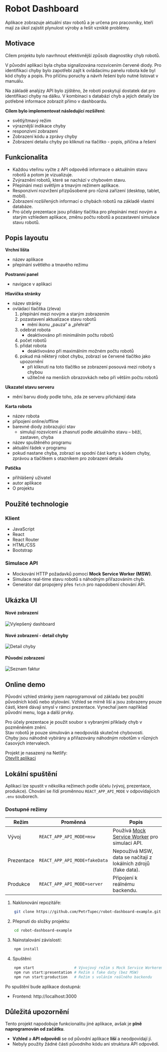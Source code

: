 # Robot Dashboard

Aplikace zobrazuje aktuální stav robotů a je určena pro pracovníky, kteří mají za úkol zajistit plynulost výroby a řešit vzniklé problémy.

## Motivace

Cílem projektu bylo navrhnout efektivnější způsob diagnostiky chyb robotů.

V původní aplikaci byla chyba signalizována rozsvícením červené diody.
Pro identifikaci chyby bylo zapotřebí zajít k ovládacímu panelu robota kde byl kód chyby a popis. Pro příčinu poruchy a návrh řešení bylo nutné listovat v manuálu.

Na základě analýzy API bylo zjištěno, že roboti poskytují dostatek dat pro identifikaci chyby na dálku. V kombinaci s databází chyb a jejich detaily lze potřebné informace zobrazit přímo v dashboardu.

**Cílem bylo implementovat následující rozšíření:**
- světlý/tmavý režim
- výraznější indikace chyby
- responzivní zobrazení
- Zobrazení kódu a zprávy chyby
- Zobrazení detailu chyby po kliknutí na tlačítko - popis, příčina a řešení

## Funkcionalita

- Každou vteřinu vyčte z API odpovědi informace o aktuálním stavu robotů a potom je vizualizuje.
- Zvýraznění robotů, které se nachází v chybovém stavu.
- Přepínání mezi světlým a tmavým režimem aplikace.
- Responzivní rozvržení přizpůsobené pro různá zařízení (desktop, tablet, mobil).
- Zobrazení rozšířených informací o chybách robotů na základě vlastní databáze.
- Pro účely prezentace jsou přidány tlačítka pro přepínání mezi novým a starým vzhledem aplikace, změnu počtu robotů a pozastavení simulace stavu robotů.

## Popis layoutu

**Vrchní lišta**
 - název aplikace
 - přepínání světlého a tmavého režimu

**Postranní panel**
 - navigace v aplikaci

**Hlavička stránky**
 - název stránky
 - ovládací tlačítka (zleva)
    1. přepínání mezi novým a starým zobrazením
    2. pozastavení aktualizace stavu robotů
        - mění ikonu „pauza“ a „přehrát“ 
    3. odebrat robota
        - deaktivováno při minimálním počtu robotů
    4. počet robotů
    5. přidat robota
        - deaktivováno při maximálním možném počtu robotů
    6. pokud má některý robot chybu, zobrazí se červené tlačítko jako upozornění
        - při kliknutí na toto tlačítko se zobrazení posouvá mezi roboty s chybou
        - užitečné na menších obrazovkách nebo při větším počtu robotů

**Ukazatel stavu serveru**
 - mění barvu diody podle toho, zda ze serveru přicházejí data

**Karta robota**
 - název robota
 - připojení online/offline
 - barevné diody zobrazující stav
    - simulují rozsvícení a zhasnutí podle aktuálního stavu – běží, zastaven, chyba
 - název spuštěného programu
 - aktuální řádek v programu
 - pokud nastane chyba, zobrazí se spodní část karty s kódem chyby, zprávou a tlačítkem s otazníkem pro zobrazení detailu

**Patička**
 - přihlášený uživatel
 - autor aplikace
 - O projektu

## Použité technologie

### Klient

- JavaScript
- React
- React Router
- HTML/CSS
- Bootstrap

### Simulace API
	
- Mockování HTTP požadavků pomocí **Mock Service Worker (MSW)**.
- Simulace real-time stavu robotů s náhodným přiřazováním chyb.
- Generátor dat propojený přes `fetch` pro napodobení chování API.

## Ukázka UI

#### Nové zobrazení

![Vylepšený dashboard](images/new_view.png)

#### Nové zobrazení - detail chyby

![Detail chyby](images/error_detail.png)

#### Původní zobrazení

![Seznam faktur](images/old_view.png)

## Online demo

Původní vzhled stránky jsem naprogramoval od základu bez použití původních kódů nebo stylování. Vzhled se mírně liší a jsou zobrazeny pouze části, které dávají smysl v rámci prezentace. Vynechal jsem například původní menu, loga a další prvky.

Pro účely prezentace je použit soubor s vybranými příklady chyb v pozměněném znění.  
Stav robotů je pouze simulován a neodpovídá skutečné chybovosti.  
Chyby jsou náhodně vybírány a přiřazovány náhodným robotům v různých časových intervalech.

Projekt je nasazený na Netlify:  
[Otevřít aplikaci](https://robot-dashboard-example.netlify.app/dashboard)

## Lokální spuštění

Aplikaci lze spustit v několika režimech podle účelu (vývoj, prezentace, produkce). Chování se řídí proměnnou `REACT_APP_API_MODE` v odpovídajících `.env` souborech.

### Dostupné režimy

| Režim           | Proměnná                      | Popis                                                                 |
|-----------------|-------------------------------|-----------------------------------------------------------------------|
| Vývoj           | `REACT_APP_API_MODE=msw`      | Používá [Mock Service Worker](https://mswjs.io/) pro simulaci API.    |
| Prezentace      | `REACT_APP_API_MODE=fakeData` | Nepoužívá MSW, data se načítají z lokálních zdrojů (fake data).       |
| Produkce        | `REACT_APP_API_MODE=server`   | Připojení k reálnému backendu.                                        |

1. Naklonování repozitáře:
```bash
    git clone https://github.com/PetrTupec/robot-dashboard-example.git
```
2. Přepnutí do složky projektu:
```bash
    cd robot-dashboard-example
```
3. Nainstalování závislostí:
```bash 
    npm install
```
4. Spuštění:
```bash 
    npm start                  # Vývojový režim s Mock Service Workerem
    npm run start:presentation # Režim s fake daty (bez MSW)
    npm run start:production   # Režim s voláním reálného backendu
```

Po spuštění bude aplikace dostupná:

- Frontend: http://localhost:3000

## Důležitá upozornění

Tento projekt napodobuje funkcionalitu jiné aplikace, avšak je **plně naprogramován od začátku**.
- **Vzhled** a **API odpovědi** se od původní aplikace **liší** a neodpovídají jí.  
- Nebyly použity žádné části původního kódu ani struktura API odpovědí.